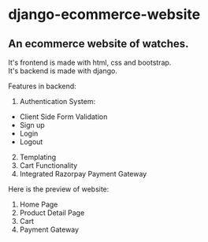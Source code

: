 # django-ecommerce-website

## An ecommerce website of watches.

It's frontend is made with html, css and bootstrap.  
It's backend is made with django.  

Features in backend:
1. Authentication System:
  - Client Side Form Validation
  - Sign up
  - Login
  - Logout
2. Templating  
3. Cart Functionality
4. Integrated Razorpay Payment Gateway

Here is the preview of website:  
1. Home Page
2. Product Detail Page
3. Cart
4. Payment Gateway

